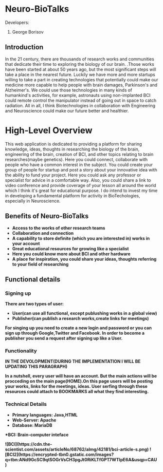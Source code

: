 # Neuro-BioTalks

 Developers:
1. George Borisov
<h2>Introduction</h2>
In the 21 century, there are thousands of research works and communities that dedicate their time to exploring the biology of our brain. 
.Those works have been started at about 50 years ago, but the most significant steps will take a place in the nearest future. Luckily we have more and more startups willing to take a part in creating technologies that potentially could make our medicine more capable to help people with brain damages, Parkinson's and Alzheimer's. We could use those technologies in many kinds of humankind's activities, for example, astronauts using non-implanted BCI could remote control the manipulator instead of going out in space to catch radiation. All in all, I think Biotechnologies in collaboration with Engineering and Neuroscience could make our future better and healthier.
<h1>High-Level Overview</h1>
This web application is dedicated to providing a platform for sharing knowledge, ideas, thoughts in researching the biology of the brain, engineering of the brain, creation of BCI, and other topics relating to brain researches(maybe genetics). Here you could connect, collaborate with people who have a common interest in the subject. You could create your group of people for startup and post a story about your innovative idea with the ability to fund your project. Here you could ask any professor or specialist for advice in a comfortable way. Also, you could share a link to video conference and provide coverage of your lesson all around the world which I think it's great for educational purpose. I do intend to invest my time in developing a fundamental platform for activity in BioTechologies, especially in Neuroscience.
<h2> Benefits of Neuro-BioTalks</h2>
<ul>
<li><b> Access to the works of other research teams</b></li>
<li><b>Collaboration and connection</b></li>
<li><b> A capability to store definite (which you are interested in) works in your account</b></li>
<li><b> Great educational resources for growing like a specialist</b></li>
<li><b> Here you could know more about BCI and other hardware<b></li>
<li><b>A place for inspiration, you could share your ideas, thoughts referring to your field of researching</li><b>
</ul> 
<h2> Functional details</h2>
<h3>Signing up</h3>
There are two types of user:
<ul>
<li><b>User(can use all functional, except publushing works in a global view)</b></li>
<li><b>Publisher(can publish a research works,create links for meetings)</b></li>
</ul>
For singing up you need to create a new login and password or you can sign up through Google,Twitter and Facebook.
In order to become a publisher you send a request after signing up like a User.
<h3>Functionality</h3>
<b>IN THE DEVOLOPMENT(DURING THE IMPLEMENTATION I WILL BE UPDATING THIS PARAGRAPH)</b>
<p>
In a nutshell, every user will have an account. But the main actions will be procceding on the main page(HOME).On this page 
users will be posting your works, links for the meetings, ideas. User serfing through these resources could attach to BOOKMARKS all what they find interesting.  
<h3>Technical Details</h3>
<ul>
<li><b>Primary languages: Java,HTML</b></li>
<li><b>Web-Server: Apache</b></li>
<li><b>Database: MariaDB</b></li>
</ul>



<p>*BCI: Brain-computer inteface</p>
![BCI](https://cdn.the-scientist.com/assets/articleNo/68762/aImg/42181/bci-article-s.png)
![BCI2](https://encrypted-tbn0.gstatic.com/images?q=tbn:ANd9GcSC9qtSOGrVsCH3pgJt0RiKLTfGPT7WTIpE6A&usqp=CAU)
